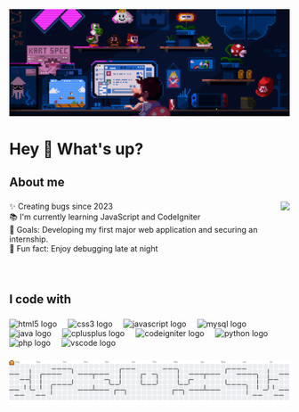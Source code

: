 <div align="center">
  <img style="max-width: 100%; display: inline-block;" src="img/mario.gif"  />
</div>

###

<h1 align="left">Hey 👋 What's up?</h1>



<h2 align="left">About me</h2>

###

<img align="right" height="130" src="https://i.gifer.com/3AyY.gif"  />

###

<p align="left">✨ Creating bugs since 2023<br>📚 I'm currently learning JavaScript and CodeIgniter<br>🎯 Goals: Developing my first major web application and securing an internship.<br>🎲 Fun fact: Enjoy debugging late at night</p>

###

<br clear="both">

<h2 align="left">I code with</h2>

###

<div align="left">
  <img src="https://cdn.jsdelivr.net/gh/devicons/devicon/icons/html5/html5-original.svg" height="40" alt="html5 logo"  />
  <img width="12" />
  <img src="https://cdn.jsdelivr.net/gh/devicons/devicon/icons/css3/css3-original.svg" height="40" alt="css3 logo"  />
  <img width="12" />
  <img src="https://cdn.jsdelivr.net/gh/devicons/devicon/icons/javascript/javascript-original.svg" height="40" alt="javascript logo"  />
  <img width="12" />
  <img src="https://cdn.jsdelivr.net/gh/devicons/devicon/icons/mysql/mysql-original.svg" height="40" alt="mysql logo"  />
  <img width="12" />
  <img src="https://cdn.jsdelivr.net/gh/devicons/devicon/icons/java/java-original.svg" height="40" alt="java logo"  />
  <img width="12" />
  <img src="https://cdn.jsdelivr.net/gh/devicons/devicon/icons/cplusplus/cplusplus-original.svg" height="40" alt="cplusplus logo"  />
  <img width="12" />
  <img src="https://cdn.jsdelivr.net/gh/devicons/devicon/icons/codeigniter/codeigniter-plain.svg" height="40" alt="codeigniter logo"  />
  <img width="12" />
  <img src="https://cdn.jsdelivr.net/gh/devicons/devicon/icons/python/python-original.svg" height="40" alt="python logo"  />
  <img width="12" />
  <img src="https://cdn.jsdelivr.net/gh/devicons/devicon/icons/php/php-original.svg" height="40" alt="php logo"  />
  <img width="12" />
  <img src="https://cdn.jsdelivr.net/gh/devicons/devicon/icons/vscode/vscode-original.svg" height="40" alt="vscode logo"  />
</div>

###

<picture>
  <source media="(prefers-color-scheme: dark)" srcset="https://raw.githubusercontent.com/FirdausKz/FirdausKz/output/pacman-contribution-graph-dark.svg">
  <source media="(prefers-color-scheme: light)" srcset="https://raw.githubusercontent.com/FirdausKz/FirdausKz/output/pacman-contribution-graph.svg">
  <img alt="pacman contribution graph" src="https://raw.githubusercontent.com/FirdausKz/FirdausKz/output/pacman-contribution-graph.svg">
</picture>

###
